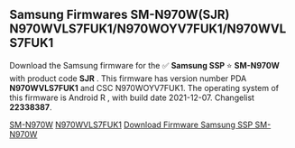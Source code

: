 <h2>Samsung Firmwares SM-N970W(SJR) N970WVLS7FUK1/N970WOYV7FUK1/N970WVLS7FUK1</h2>
Download the Samsung firmware for the ✅ <strong>Samsung SSP </strong> ⭐ <strong>SM-N970W</strong> with product code <strong>SJR</strong> . This firmware has version number PDA <strong>N970WVLS7FUK1</strong> and CSC N970WOYV7FUK1. The operating system of this firmware is Android R , with build date 2021-12-07. Changelist <strong>22338387</strong>.


[SM-N970W](https://samfirm.shop/samsung/model/SM-N970W)
[N970WVLS7FUK1](https://samfirm.shop/samsung/pda/N970WVLS7FUK1)
[Download Firmware Samsung SSP SM-N970W](https://samfirm.shop/samsung/firmware/480653)
